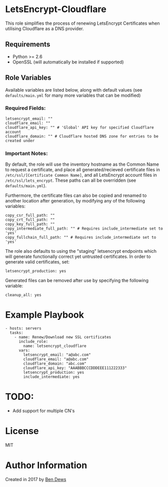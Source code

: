 # LetsEncrypt-Cloudflare

This role simplifies the process of renewing LetsEncrypt Certificates when utilising Cloudflare as a DNS provider.

## Requirements

- Python >= 2.6
- OpenSSL (will automatically be installed if supported)

## Role Variables
Available variables are listed below, along with default values (see `defaults/main.yml` for many more variables that can be modified)

### Required Fields:

    letsencrypt_email: ""
    cloudflare_email: ""
    cloudflare_api_key: "" # 'Global' API key for specified Cloudflare account
    cloudflare_domain: "" # Cloudflare hosted DNS zone for entries to be created under

### Important Notes:
By default, the role will use the inventory hostname as the Common Name to request a certificate, and place all generated/recieved certificate files in `/etc/ssl/[Certificate Common Name]`, and all LetsEncrypt account files in `/etc/ssl/lets_encrypt`. These paths can all be overridden (see `defaults/main.yml`).

Furthermore, the certificate files can also be copied and renamed to another location after generation, by modifying any of the following variables:

    copy_csr_full_path: ""
    copy_crt_full_path: ""
    copy_key_full_path: ""
    copy_intermediate_full_path: "" # Requires include_intermediate set to 'yes'
    copy_fullchain_full_path: "" # Requires include_intermediate set to 'yes'

The role also defaults to using the "staging" letsencrypt endpoints which will generate functionally correct yet untrusted certificates. In order to generate valid certificates, set:  

    letsencrypt_production: yes


Generated files can be removed after use by specifying the following variable:

    cleanup_all: yes

# Example Playbook

    - hosts: servers
      tasks:
        - name: Renew/Download new SSL certificates
          include_role:
            name: letsencrypt_cloudflare
          vars:
            letsencrypt_email: "a@abc.com"
            cloudflare_email: "a@abc.com"
            cloudflare_domain: "abc.com"
            cloudflare_api_key: "AAABBBCCCDDDEEE111222333"
            letsencrypt_production: yes
            include_intermediate: yes


# TODO:

- Add support for multiple CN's

# License

MIT

# Author Information

Created in 2017 by [Ben Dews](bendews.com)